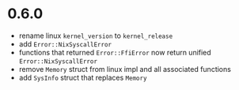 # 0.6.0
- rename linux `kernel_version` to `kernel_release`
- add `Error::NixSyscallError`
- functions that returned `Error::FfiError` now return unified `Error::NixSyscallError`
- remove `Memory` struct from linux impl and all associated functions
- add `SysInfo` struct that replaces `Memory`
